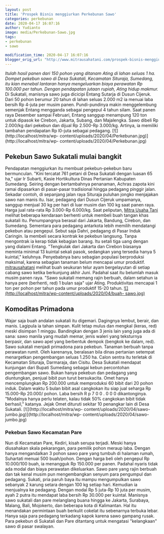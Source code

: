 ```yaml
---
layout: post
title: 'Prospek Bisnis menggiurkan Perkebunan Sawo'
categories: perkebunan
date: 2020-04-17 16:07:16
author: Yudianto
image: media/Perkebunan-Sawo.jpg
tags:
- perkebunan
- sawo

modification_time: 2020-04-17 16:07:16
blogger_orig_url: "http://www.mitrausahatani.com/prospek-bisnis-menggiurkan-perkebunan.html"
---
```


_Itulah hasil panen dari 150 pohon yang ditanam Ating di lahan seluas 1 ha.
Dompet pekebun sawo di Desa Sukatali, Kecamatan Situraja, Sumedang, itu kian
menebal lantaran hanya mengeluarkan biaya perawatan Rp 100.000 per tahun.
Dengan pendapatan jutaan rupiah, Ating hidup makmur._ Di Sukatali, manisnya
sawo juga dicicipi Entang Sutarja di Dusun Cijeruk. Dari 50 pohon berumur 20
tahun di lahan seluas 2.000 m2 ia menuai laba bersih Rp 4-juta per musim
panen. Pundi-pundinya makin menggelembung semenjak Entang mengganda sebagai
pengepul 4 tahun silam. Saat panen raya Desember sampai Februari, Entang
sanggup menampung 120 ton untuk dipasok ke Cirebon, Jakarta, Subang, dan
Majalengka. Sawo dibeli Rp 2.000/kg dari pekebun dan dijual Rp 2.500-Rp
3.000/kg. Artinya, ia memiliki tambahan pendapatan Rp l0-juta sebagai
pedagang. [![](http://localhost/mitra/wp-
content/uploads/2020/04/Perkebunan.jpg)](http://localhost/mitra/wp-
content/uploads/2020/04/Perkebunan.jpg)

## Pekebun Sawo Sukatali mulai bangkit

Pendapatan menggiurkan itu membuat pekebun-pekebun baru bermunculan. "Kini
tercatat 761 petani di Desa Sukatali dengan luasan 65 ha," ujar Ir Subarti,
Kasie Hortikultura Dinas Pertanian Kabupaten Sumedang. Seiring dengan
bertambahnya penanaman, Achras zapota kini ramai dipasarkan di pasar-pasar
tradisional hingga pedagang pinggir jalan. Sekadar contoh, di sepanjang jalan
raya Situraja puluhan jongko menjajakan sawo nan manis itu. Isar, pedagang
dari Dusun Cijeruk umpamanya, sanggup menjual 30 kg per hari di luar musim dan
100 kg saat panen raya. Harga jual rata-rata Rp 3.000-Rp 6.000/kg. Saat
peliputan, [Mitra Usaha Tani](https://www.mitrausahatani.com) melihat beberapa
kendaraan berhenti untuk membeli buah tangan khas sukatali itu. Penumpangnya
berasal dari Jakarta, Bandung, Cirebon, dan Sumedang. Sementara para pedagang
antarkota lebih memilih mendatangi pekebun atau pengepul. Sebut saja Dahri,
pedagang di Pasar Induk Caringin. Ia membeli secara kontrak ke pekebun
langsung. Tanpa mengontrak ia kerap tidak kebagian barang. Itu setali tiga
uang dengan yang dialami Entang. "Tengkulak dari Jakarta dan Cirebon biasanya
meminta minimal 13 kuintal sekali pasok, sedangkan yang tersedia hanya 5
kuintal," keluhnya. Penyebabnya baru sebagian populasi berproduksi maksimal,
karena sebagian tanaman belum mencapai umur produktif.
[mitrausahatani](https://www.mitrausahatani.com/) melihat buah seukuran telur ayam
bergelayutan di setiap cabang sawo ketika berkunjung akhir Juni. Padahal saat
itu belumlah masuk musim panen raya. "Sawo sukatali memang rajin berbuah,
dalam setahun ia hanya pere (berhenti, red) 1 bulan saja" ujar Ating.
Produktivitas mencapai 1 ton per pohon per tahun pada umur produktif 15-20
tahun. [![](http://localhost/mitra/wp-content/uploads/2020/04/buah-
sawo.jpg)](http://localhost/mitra/wp-content/uploads/2020/04/buah-sawo.jpg)

## Komoditas Primadona

Wajar saja buah andalan sukatali itu digemari. Dagingnya lembut, berair, dan
manis. Lagipula ia tahan simpan. Kulit tetap mulus dan mengkal (keras, red)
meski disimpan 1 minggu. Bandingkan dengan 3 jenis lain yang juga ada di sana:
sawo manila yang mudah memar, jenis waleri yang teksturnya berpasir, dan sawo
apel yang berbentuk dempok (bengkok ke dalam, red). Sawo sukatali menjadi
primadona para pekebun. Tanaman berbuah tanpa perawatan rumit. Oleh karenanya,
beralasan bila dinas pertanian setempat menargetkan pengembangan seluas 1.250
ha. Calon sentra itu terletak di Kecamatan Situraja, Darmaraja, dan Cisitu.
Desa Sukatali mendapat kunjungan dari Bupati Sumedang sebagai kebun
percontohan pengembangan sawo. Bukan hanya pekebun dan pedagang yang
diuntungkan, penjual bibit pun turut bersukacita. Omet hanya mencemplungkan Rp
200.000 untuk memproduksi 60 bibit dari 20 pohon induk. Dalam waktu 5 bulan
bibit asal cangkokan itu siap jual seharga Rp 15.000-Rp 20.000/ pohon. Laba
bersih R p 7 0 0 . 0 0 0 dikantonginya. "Modalnya hanya perlu telaten, kalau
tidak 50% cangkokan bibit tidak berhasil," katanya. Jejak Omet dituruti
sekitar 10 penangkar lain di Desa Sukatali. [![](http://localhost/mitra/wp-
content/uploads/2020/04/sawo-jumbo.jpg)](http://localhost/mitra/wp-
content/uploads/2020/04/sawo-jumbo.jpg)

### Pekebun Sawo Kecamatan Pare

Nun di Kecamatan Pare, Kediri, kisah serupa terjadi. Meski hanya diusahakan
skala pekarangan, para pemilik pohon meraup laba. Dengan hanya mengandalkan 3
pohon sawo pare yang tumbuh di halaman rumah, Suhartati menuai 500 buah/pohon.
Dengan harga beli oleh pengepul Rp 10.000/100 buah, ia menangguk Rp 150.000
per panen. Padahal nyaris tidak ada modal dan biaya perawatan dikeluarkan.
Sawo pare yang rajin berbuah dan tak kenal musim pun mengembangkan senyum para
pengumpul dan pedagang. Sukati, pria paruh baya itu mampu mengumpulkan sawo
sebanyak 2 karung setara dengan 100 kg setiap hari. Kemudian ia menjualnya ke
pedagang. Dengan modal Rp 5 juta-Rp 10 juta per musim, ayah 2 putra itu
mendapat laba bersih Rp 30.000 per kuintal. Manisnya sawo sukatali dan pare
melanglang buana hingga ke Jakarta, Surabaya, Malang, Bali, Mojokerto, dan
beberapa kota di Kalimantan. Hal itu menandakan permintaan buah berkulit
cokelat itu sebenarnya terbuka lebar. Hanya saja para pedagang terkadang kapok
karena sawo gampang rusak. Para pekebun di Sukatali dan Pare ditantang untuk
mengatasi "kelangkaan" sawo di pasar swalayan.


